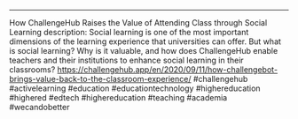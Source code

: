 ---
How ChallengeHub Raises the Value of Attending Class through Social Learning
description: Social learning is one of the most important dimensions of the learning experience that universities can offer. But what is social learning? Why is it valuable, and how does ChallengeHub enable teachers and their institutions to enhance social learning in their classrooms?
https://challengehub.app/en/2020/09/11/how-challengebot-brings-value-back-to-the-classroom-experience/
#challengehub #activelearning #education #educationtechnology #highereducation #highered #edtech #highereducation #teaching #academia #wecandobetter
